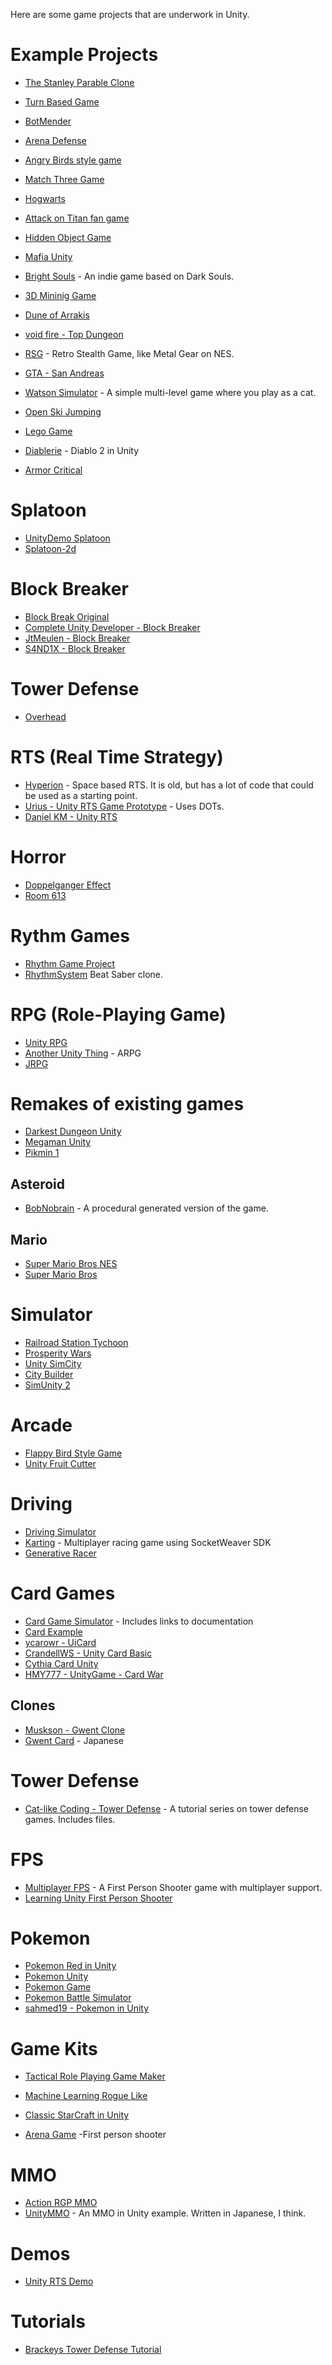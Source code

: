Here are some game projects that are underwork in Unity.


# Example Projects

* [The Stanley Parable Clone](https://github.com/Adamaximum/TheStanleyParableClone)
* [Turn Based Game](https://github.com/VietTho1989/TurnBasedGame)
* [BotMender](https://github.com/Trigary/BotMender)
* [Arena Defense](https://github.com/Senexis/ArenaDefense)
* [Angry Birds style game](https://github.com/dgkanatsios/AngryBirdsStyleGame)
* [Match Three Game](https://github.com/dgkanatsios/MatchThreeGame)
* [Hogwarts](https://github.com/OpenHogwarts/hogwarts)
* [Attack on Titan fan game](https://github.com/Symon799/AoT_FanGame)
* [Hidden Object Game](https://github.com/cabrennan/HiddenObjGame)
* [Mafia Unity](https://github.com/OpenMafia/MafiaUnity)
* [Bright Souls](https://github.com/leotgo/BrightSouls) - An indie game based on Dark Souls.
* [3D Mininig Game](https://github.com/DaKo51/3D-Mining-Game)
* [Dune of Arrakis](https://github.com/daniloabella18/Dune-of-Arrakis-Unity3D)
* [void fire - Top Dungeon](https://github.com/voidfire/TopDungeon)
* [RSG](https://github.com/IliaBahmutov/RSG) - Retro Stealth Game, like Metal Gear on NES.
* [GTA - San Andreas](https://github.com/GTA-ASM/SanAndreasUnity)
* [Watson Simulator](https://github.com/BenoitBellegarde/Watson-simulator) - A simple multi-level game where you play as a cat.

* [Open Ski Jumping](https://github.com/Jonek2208/Open-Ski-Jumping)

* [Lego Game](https://github.com/ditzel/LegoGame)
* [Diablerie](https://github.com/mofr/Diablerie) - Diablo 2 in Unity
* [Armor Critical](https://github.com/jamesh38/ArmorCritical)
# Splatoon
* [UnityDemo Splatoon](https://github.com/xieliujian/UnityDemo_Splatoon)
* [Splatoon-2d](https://github.com/NamanHegde38/splatoon-2d)
# Block Breaker
* [Block Break Original](https://github.com/CompleteUnityDeveloper/Block-Breaker-Original)
* [Complete Unity Developer - Block Breaker](https://github.com/CompleteUnityDeveloper/05-Block-Breaker)
* [JtMeulen - Block Breaker](https://github.com/JtMeulen/unity-block-breaker)
* [S4ND1X - Block Breaker](https://github.com/S4ND1X/UnityProjects-BlockBreaker)

# Tower Defense
* [Overhead](https://github.com/CarlosMatheus/Overhead)
# RTS (Real Time Strategy)
* [Hyperion](https://github.com/fededevi/Hyperion) - Space based RTS.  It is old, but has a lot of code that could be used as a starting point.
* [Urius - Unity RTS Game Prototype](https://github.com/urius/unity-rts-game-prototype) - Uses DOTs.
* [Daniel KM - Unity RTS](https://github.com/DanielKM/unity-RTS)
# Horror
* [Doppelganger Effect](https://github.com/ddrocco/doppelganger_effect)
* [Room 613](https://github.com/IliaBahmutov/Room613)
# Rythm Games
* [Rhythm Game Project](https://github.com/erlhuang/rhythm-game-project)
* [RhythmSystem](https://github.com/williamrjackson/RhythmSystem) Beat Saber clone.

# RPG (Role-Playing Game)
* [Unity RPG](https://github.com/Denzic/UnityRPG)
* [Another Unity Thing](https://github.com/zombietfk/AnotherUnityThing) - ARPG
* [JRPG](https://github.com/blkFinch/JRPG)

# Remakes of existing games

* [Darkest Dungeon Unity](https://github.com/Reinisch/Darkest-Dungeon-Unity)
* [Megaman Unity](https://github.com/ManuelIribe18/Megaman_Unity)
* [Pikmin 1](https://github.com/JohnFiddleystein/Pikmin-1-High-Definition)
## Asteroid
* [BobNobrain](https://github.com/BobNobrain/Asteroids) - A procedural generated version of the game.

## Mario
* [Super Mario Bros NES](https://github.com/raulruizbarea/supermariobrosnesunity)
* [Super Mario Bros](https://github.com/Claudiocdj/Super-Mario-Bros-Unity)

# Simulator

* [Railroad Station Tychoon](https://github.com/Pilus/RailroadStationTychoon)
* [Prosperity Wars](https://github.com/Nashet/Prosperity-Wars)
* [Unity SimCity](https://github.com/geronimo-lisboa/unity-simcity)
* [City Builder](https://github.com/pepeizq/City-Builder)
* [SimUnity 2](https://github.com/LazyDuchess/SimUnity2)

# Arcade

* [Flappy Bird Style Game](https://github.com/dgkanatsios/FlappyBirdStyleGame)
* [Unity Fruit Cutter](https://github.com/tutsplus/UnityFruitCutter)

# Driving

* [Driving Simulator](https://github.com/DingYiWen/Driving-simulator)
* [Karting](https://github.com/SocketWeaver/karting) - Multiplayer racing game using SocketWeaver SDK
* [Generative Racer](https://github.com/pulinho/generative-racer)

# Card Games
* [Card Game Simulator](https://github.com/finol-digital/Card-Game-Simulator) - Includes links to documentation
* [Card Example](https://github.com/rygo6/CardExample-Unity)
* [ycarowr - UiCard](https://github.com/ycarowr/UiCard)
* [CrandellWS - Unity Card Basic](https://github.com/CrandellWS/Unity-Card-Basics)
* [Cythia Card Unity](https://github.com/DeusSeuca/Cynthia.Card.Unity)
* [HMY777 - UnityGame - Card War](https://github.com/HMY777/UnityGame-CardWar)

## Clones

* [Muskson - Gwent Clone](https://github.com/Muskson/gwent-clone)
* [Gwent Card](https://github.com/664235822/GwentCard) - Japanese

# Tower Defense

* [Cat-like Coding - Tower Defense](https://catlikecoding.com/unity/tutorials/tower-defense/the-board/) - A tutorial series on tower defense games.  Includes files.
# FPS

* [Multiplayer FPS](https://github.com/Armour/Multiplayer-FPS) - A First Person Shooter game with multiplayer support.
* [Learning Unity First Person Shooter](https://github.com/shacharoz/Learning-Unity-First-Person-Shooter)

# Pokemon
* [Pokemon Red in Unity](https://github.com/CelestialAmber/Pokemon-Red-Unity)
* [Pokemon Unity](https://github.com/PokemonUnity/PokemonUnity)
* [Pokemon Game](https://github.com/shashankgupta06/Pokemon-Game)
* [Pokemon Battle Simulator](https://github.com/RandomDo/Pokemon-Battle-Simulator)
* [sahmed19 - Pokemon in Unity](https://github.com/sahmed19/PokemonInUnity)
# Game Kits

* [Tactical Role Playing Game Maker](https://github.com/Narratech/TRPGMaker)

* [Machine Learning Rogue Like](https://github.com/UnityTechnologies/MachineLearningRoguelike)

* [Classic StarCraft in Unity](https://github.com/coconauts/startcraft-unity3d)

* [Arena Game](https://github.com/NFMynster/ArenaGame) -First person shooter


# MMO

* [Action RGP MMO](https://github.com/insthync/UnityMultiplayerARPG_MMO)
* [UnityMMO](https://github.com/liuhaopen/UnityMMO) - An MMO in Unity example.  Written in Japanese, I think.


# Demos

* [Unity RTS Demo](https://github.com/stormtek/unity-rts-demo)

# Tutorials
* [Brackeys Tower Defense Tutorial](https://github.com/Brackeys/Tower-Defense-Tutorial)

